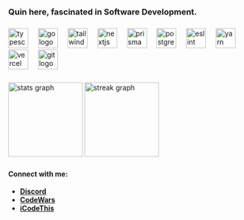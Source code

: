 <h3 align="left">Quin here, fascinated in Software Development.</h3>

###

<div align="left">
  <img src="https://cdn.jsdelivr.net/gh/devicons/devicon/icons/typescript/typescript-original.svg" height="40" alt="typescript logo"  />
  <img width="12" />
  <img src="https://cdn.simpleicons.org/go/00ADD8" height="40" alt="go logo"  />
  <img width="12" />
  <img src="https://cdn.simpleicons.org/tailwindcss/06B6D4" height="40" alt="tailwindcss logo"  />
  <img width="12" />
  <img src="https://cdn.jsdelivr.net/gh/devicons/devicon/icons/nextjs/nextjs-original.svg" height="40" alt="nextjs logo"  />
  <img width="12" />
  <img src="https://cdn.simpleicons.org/prisma/2D3748" height="40" alt="prisma logo"  />
  <img width="12" />
  <img src="https://cdn.jsdelivr.net/gh/devicons/devicon/icons/postgresql/postgresql-original.svg" height="40" alt="postgresql logo"  />
  <img width="12" />
  <img src="https://cdn.simpleicons.org/eslint/4B32C3" height="40" alt="eslint logo"  />
  <img width="12" />
  <img src="https://cdn.simpleicons.org/yarn/2C8EBB" height="40" alt="yarn logo"  />
  <img width="12" />
  <img src="https://skillicons.dev/icons?i=vercel" height="40" alt="vercel logo"  />
  <img width="12" />
  <img src="https://cdn.jsdelivr.net/gh/devicons/devicon/icons/git/git-original.svg" height="40" alt="git logo"  />
</div>

###

<div align="left">
  <img src="https://github-readme-stats.vercel.app/api?username=kinDreno&hide_title=false&hide_rank=true&show_icons=true&include_all_commits=true&count_private=true&disable_animations=false&theme=dark&locale=en&hide_border=true&order=1" height="150" alt="stats graph"  />
  <img src="https://streak-stats.demolab.com?user=kinDreno&locale=en&mode=daily&theme=dark&hide_border=true&border_radius=5&order=3" height="150" alt="streak graph"  />
</div>

###

<h4 align="left">Connect with me:</h4>
<ul>
  <li><b><a href="https://discord.com/users/751747538859851796">Discord</a></b></li>
  <li><b><a href="https://www.codewars.com/users/kinDreno">CodeWars</a></b></li>
  <li><b><a href="https://icodethis.com/thisIsKin">iCodeThis</a></b></li>
</ul>
